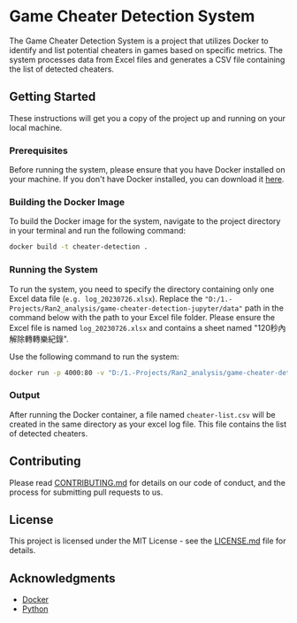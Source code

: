 # Game Cheater Detection System

The Game Cheater Detection System is a project that utilizes Docker to identify and list potential cheaters in games based on specific metrics. The system processes data from Excel files and generates a CSV file containing the list of detected cheaters.

## Getting Started

These instructions will get you a copy of the project up and running on your local machine.

### Prerequisites

Before running the system, please ensure that you have Docker installed on your machine. If you don't have Docker installed, you can download it [here](https://www.docker.com/get-started).

### Building the Docker Image

To build the Docker image for the system, navigate to the project directory in your terminal and run the following command:

```bash
docker build -t cheater-detection .
```

### Running the System

To run the system, you need to specify the directory containing only one Excel data file (`e.g. log_20230726.xlsx`). Replace the `"D:/1.-Projects/Ran2_analysis/game-cheater-detection-jupyter/data"` path in the command below with the path to your Excel file folder. Please ensure the Excel file is named `log_20230726.xlsx` and contains a sheet named "120秒內解除轉轉樂紀錄".

Use the following command to run the system:

```bash
docker run -p 4000:80 -v "D:/1.-Projects/Ran2_analysis/game-cheater-detection-jupyter/data":/app/data cheater-detection
```

### Output

After running the Docker container, a file named `cheater-list.csv` will be created in the same directory as your excel log file. This file contains the list of detected cheaters.

## Contributing

Please read [CONTRIBUTING.md](CONTRIBUTING.md) for details on our code of conduct, and the process for submitting pull requests to us.

## License

This project is licensed under the MIT License - see the [LICENSE.md](LICENSE.md) file for details.

## Acknowledgments

* [Docker](https://www.docker.com/what-docker)
* [Python](https://www.python.org/)